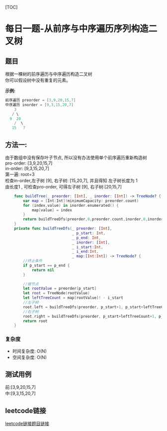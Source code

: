 [TOC]

# 每日一题-从前序与中序遍历序列构造二叉树

## 题目
根据一棵树的前序遍历与中序遍历构造二叉树  
你可以假设树中没有重复的元素。  

**示例:**  
```java
前序遍历 preorder = [3,9,20,15,7]
中序遍历 inorder = [9,3,15,20,7]
    3
   / \
  9  20
    /  \
   15   7
```

## 方法一:
由于数组中没有保存叶子节点, 所以没有办法使用单个前序遍历重新构造树  
pro-order: [3,9,20,15,7]  
in-order: [9,3,15,20,7]  
第一遍: root=3  
检查in-order,左子树 [9], 右子树: [15,20,7], 并且得知 左子树长度为 1  
由长度1 , 可检查pro-order, 可得左子树 [9],  右子树:[20,15,7]  
```swift
    func buildTree(_ preorder: [Int], _ inorder: [Int]) -> TreeNode? {
        var map = [Int:Int](minimumCapacity: preorder.count)
        for (index,value) in inorder.enumerated() {
            map[value] = index
        }
        return buildTreeDfs(preorder,0,preorder.count,inorder,0,inorder.count,map)
    }
    private func buildTreeDfs(_ preorder: [Int],
                              _ p_start: Int,
                              _ p_end: Int,
                              _ inorder: [Int],
                              _ i_start:Int,
                              _ i_end:Int,
                              _ map:[Int:Int]) -> TreeNode? {
        //终止条件
        if p_start == p_end {
            return nil
        }
        
        //根节点
        let rootValue = preorder[p_start]
        let root = TreeNode(rootValue)
        let leftTreeCount = map[rootValue]! - i_start
        //左子树
        root.left = buildTreeDfs(preorder, p_start+1, p_start+leftTreeCount+1, inorder, i_start, map[rootValue]!, map)
        //右子树
        root.right = buildTreeDfs(preorder, p_start+leftTreeCount+1, p_end, inorder, map[rootValue]!+1, i_end, map)
        return root
    }
```
### 复杂度
* 时间复杂度: O(N)
* 空间复杂度: O(N)

## 测试用例
前:[3,9,20,15,7]  
中:[9,3,15,20,7]    

## leetcode链接
[leetcode链接题目链接](https://leetcode-cn.com/problems/construct-binary-tree-from-preorder-and-inorder-traversal/)  